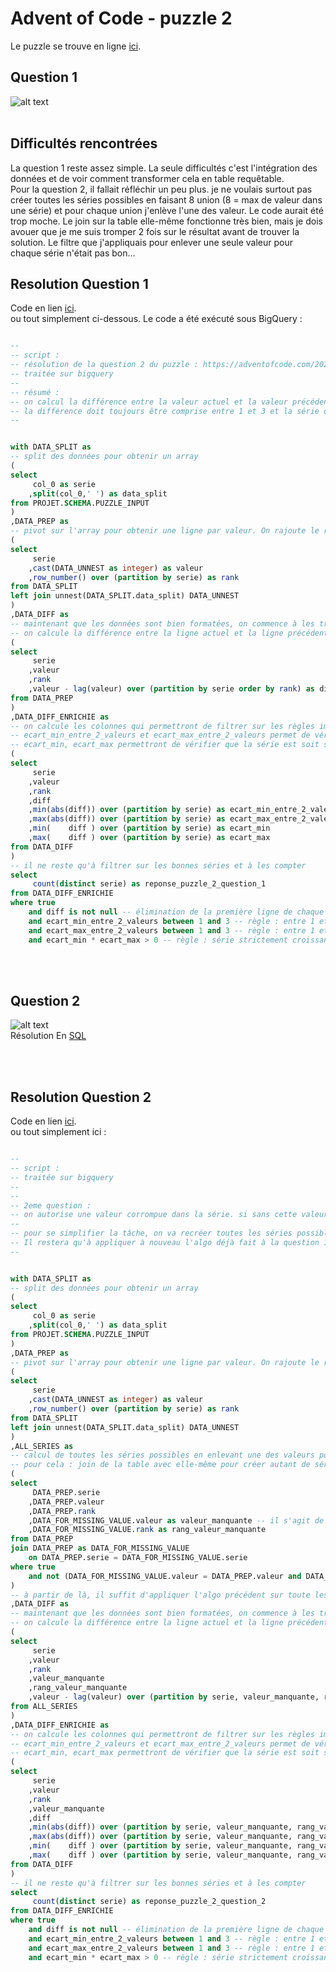 # Advent of Code - puzzle 2

Le puzzle se trouve en ligne [ici](https://adventofcode.com/2024/day/2).

## Question 1

![alt text](puzzle_2_question_1_enigme.jpg)
<br>
<br>

## Difficultés rencontrées

La question 1 reste assez simple. La seule difficultés c'est l'intégration des données et de voir comment transformer cela en table requêtable. 
<br>
Pour la question 2, il fallait réfléchir un peu plus. je ne voulais surtout pas créer toutes les séries possibles en faisant 8 union (8 = max de valeur dans une série) et pour chaque union j'enlève l'une des valeur. Le code aurait été trop moche. Le join sur la table elle-même fonctionne très bien, mais je dois avouer que je me suis tromper 2 fois sur le résultat avant de trouver la solution. Le filtre que j'appliquais pour enlever une seule valeur pour chaque série n'était pas bon... 

## Resolution Question 1

Code en lien [ici](https://github.com/renoriwal/puzzles/tree/main/adventofcode_2024/puzzle_2/puzzle_2_question_2_resolution_sql.sql).
<br> ou tout simplement ci-dessous. Le code a été exécuté sous BigQuery : 
```sql

--
-- script : 
-- résolution de la question 2 du puzzle : https://adventofcode.com/2024/day/2
-- traitée sur bigquery
--
-- résumé : 
-- on calcul la différence entre la valeur actuel et la valeur précédente. 
-- la différence doit toujours être comprise entre 1 et 3 et la série doittoujours être strictement croissante ou strictement décroissante
-- 


with DATA_SPLIT as 
-- split des données pour obtenir un array
(
select 
     col_0 as serie
    ,split(col_0,' ') as data_split
from PROJET.SCHEMA.PUZZLE_INPUT
)
,DATA_PREP as 
-- pivot sur l'array pour obtenir une ligne par valeur. On rajoute le rank pour bien garder l'ordre
(
select 
     serie
    ,cast(DATA_UNNEST as integer) as valeur
    ,row_number() over (partition by serie) as rank
from DATA_SPLIT
left join unnest(DATA_SPLIT.data_split) DATA_UNNEST
)
,DATA_DIFF as 
-- maintenant que les données sont bien formatées, on commence à les travailler. le but sera de créer les colonnes qui permettront de filtrer selon les reègles du jeu
-- on calcule la différence entre la ligne actuel et la ligne précédente.
(
select 
     serie
    ,valeur
    ,rank
    ,valeur - lag(valeur) over (partition by serie order by rank) as diff
from DATA_PREP
)
,DATA_DIFF_ENRICHIE as 
-- on calcule les colonnes qui permettront de filtrer sur les règles imposées : 
-- ecart_min_entre_2_valeurs et ecart_max_entre_2_valeurs permet de vérifier qu'entre deux valeurs, on a bien un écart entre 1 et 3
-- ecart_min, ecart_max permettront de vérifier que la série est soit strictement croissante soit strictement décroissante
(
select 
     serie
    ,valeur
    ,rank
    ,diff
    ,min(abs(diff)) over (partition by serie) as ecart_min_entre_2_valeurs
    ,max(abs(diff)) over (partition by serie) as ecart_max_entre_2_valeurs
    ,min(    diff ) over (partition by serie) as ecart_min
    ,max(    diff ) over (partition by serie) as ecart_max
from DATA_DIFF
)
-- il ne reste qu'à filtrer sur les bonnes séries et à les compter
select 
     count(distinct serie) as reponse_puzzle_2_question_1
from DATA_DIFF_ENRICHIE
where true
    and diff is not null -- élimination de la première ligne de chaque série qui n'a plus rien a apporter
    and ecart_min_entre_2_valeurs between 1 and 3 -- règle : entre 1 et 3 d'écart entre 2 valeurs
    and ecart_max_entre_2_valeurs between 1 and 3 -- règle : entre 1 et 3 d'écart entre 2 valeurs
    and ecart_min * ecart_max > 0 -- règle : série strictement croissante ou décroissante
```

<br>
<br>

## Question 2

![alt text](puzzle_2_question_2_enigme.jpg)
<br>
Résolution En [SQL](https://github.com/renoriwal/puzzles/tree/main/adventofcode_2024/puzzle_2/puzzle_2_question_2_resolution_sql.sql)


<br>
<br>

## Resolution Question 2


Code en lien [ici](https://github.com/renoriwal/puzzles/tree/main/adventofcode_2024/puzzle_2/puzzle_2_question_2_resolution_sql.sql).
<br> ou tout simplement ici : 
```sql

--
-- script : 
-- traitée sur bigquery
--
-- 
-- 2eme question : 
-- on autorise une valeur corrompue dans la série. si sans cette valeur la série est bonne, alors on la compte. 
--
-- pour se simplifier la tâche, on va recréer toutes les séries possibles en enlevant une seule valeurs à chaque fois.
-- Il restera qu'à appliquer à nouveau l'algo déjà fait à la question 1
--


with DATA_SPLIT as 
-- split des données pour obtenir un array
(
select 
     col_0 as serie
    ,split(col_0,' ') as data_split
from PROJET.SCHEMA.PUZZLE_INPUT
)
,DATA_PREP as 
-- pivot sur l'array pour obtenir une ligne par valeur. On rajoute le rank pour bien garder l'ordre
(
select 
     serie
    ,cast(DATA_UNNEST as integer) as valeur
    ,row_number() over (partition by serie) as rank
from DATA_SPLIT
left join unnest(DATA_SPLIT.data_split) DATA_UNNEST
)
,ALL_SERIES as 
-- calcul de toutes les séries possibles en enlevant une des valeurs pour chaque série
-- pour cela : join de la table avec elle-même pour créer autant de série qu'on a de valeur dans la série + on rajoute le filtre pour enlever une valeur différente dans chaque série dupliquée
(
select 
     DATA_PREP.serie
    ,DATA_PREP.valeur
    ,DATA_PREP.rank
    ,DATA_FOR_MISSING_VALUE.valeur as valeur_manquante -- il s'agit de la valeur que l'on va retirer de la série. 
    ,DATA_FOR_MISSING_VALUE.rank as rang_valeur_manquante
from DATA_PREP 
join DATA_PREP as DATA_FOR_MISSING_VALUE
    on DATA_PREP.serie = DATA_FOR_MISSING_VALUE.serie
where true
    and not (DATA_FOR_MISSING_VALUE.valeur = DATA_PREP.valeur and DATA_FOR_MISSING_VALUE.rank = DATA_PREP.rank) -- on retire une valeur pour chaque série. 
)
-- à partir de là, il suffit d'appliquer l'algo précédent sur toute les séries. Il faut penser à changer les partition by des fonction analytics en y ajoutant la colonne "valeur_manquante"
,DATA_DIFF as 
-- maintenant que les données sont bien formatées, on commence à les travailler. le but sera de créer les colonnes qui permettront de filtrer selon les reègles du jeu
-- on calcule la différence entre la ligne actuel et la ligne précédente.
(
select 
     serie
    ,valeur
    ,rank
    ,valeur_manquante
    ,rang_valeur_manquante
    ,valeur - lag(valeur) over (partition by serie, valeur_manquante, rang_valeur_manquante order by rank) as diff
from ALL_SERIES
)
,DATA_DIFF_ENRICHIE as 
-- on calcule les colonnes qui permettront de filtrer sur les règles imposées : 
-- ecart_min_entre_2_valeurs et ecart_max_entre_2_valeurs permet de vérifier qu'entre deux valeurs, on a bien un écart entre 1 et 3
-- ecart_min, ecart_max permettront de vérifier que la série est soit strictement croissante soit strictement décroissante
(
select 
     serie
    ,valeur
    ,rank
    ,valeur_manquante
    ,diff
    ,min(abs(diff)) over (partition by serie, valeur_manquante, rang_valeur_manquante) as ecart_min_entre_2_valeurs
    ,max(abs(diff)) over (partition by serie, valeur_manquante, rang_valeur_manquante) as ecart_max_entre_2_valeurs
    ,min(    diff ) over (partition by serie, valeur_manquante, rang_valeur_manquante) as ecart_min
    ,max(    diff ) over (partition by serie, valeur_manquante, rang_valeur_manquante) as ecart_max
from DATA_DIFF
)
-- il ne reste qu'à filtrer sur les bonnes séries et à les compter
select 
     count(distinct serie) as reponse_puzzle_2_question_2
from DATA_DIFF_ENRICHIE
where true
    and diff is not null -- élimination de la première ligne de chaque série qui n'a plus rien a apporter
    and ecart_min_entre_2_valeurs between 1 and 3 -- règle : entre 1 et 3 d'écart entre 2 valeurs
    and ecart_max_entre_2_valeurs between 1 and 3 -- règle : entre 1 et 3 d'écart entre 2 valeurs
    and ecart_min * ecart_max > 0 -- règle : série strictement croissante ou décroissante

```